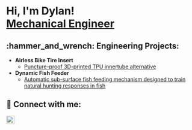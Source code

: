 <h1>Hi, I'm Dylan! <br/><a href="https://www.linkedin.com/in/lacoursedylan/">Mechanical Engineer</a>

<h2>:hammer_and_wrench: Engineering Projects:</h2>

- <b>Airless Bike Tire Insert </b>
  - [Puncture-proof 3D-printed TPU innertube alternative](https://github.com/dlacours/airlessbiketireinsert)
- <b>Dynamic Fish Feeder </b>
  - [Automatic sub-surface fish feeding mechanism designed to train natural hunting responses in fish](https://github.com/dlacours/adadsadadsad) </b>

<h2> 🤳 Connect with me:</h2>

[<img align="left" alt="JoshMadakor | LinkedIn" width="22px" src="https://cdn.jsdelivr.net/npm/simple-icons@v3/icons/linkedin.svg" />][linkedin]

[linkedin]: https://www.linkedin.com/in/lacoursedylan/

<!--
**joshmadakor1/joshmadakor1** is a ✨ _special_ ✨ repository because its `README.md` (this file) appears on your GitHub profile.

Here are some ideas to get you started:

- 🔭 I’m currently working on ...
- 🌱 I’m currently learning ...
- 👯 I’m looking to collaborate on ...
- 🤔 I’m looking for help with ...
- 💬 Ask me about ...
- 📫 How to reach me: ...
- 😄 Pronouns: ...
- ⚡ Fun fact: ...
-->
